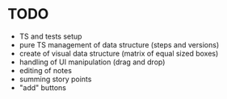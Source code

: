 # TODO

- TS and tests setup
- pure TS management of data structure (steps and versions)
- create of visual data structure (matrix of equal sized boxes)
- handling of UI manipulation (drag and drop)
- editing of notes
- summing story points
- "add" buttons


